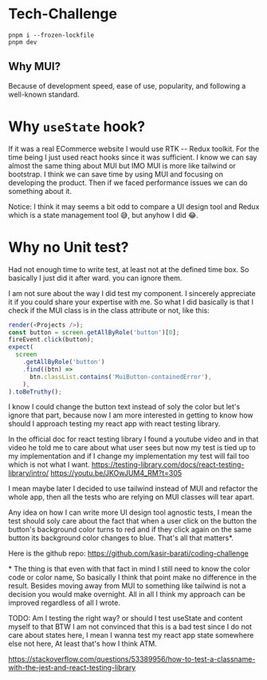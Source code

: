 # Tech-Challenge

```
pnpm i --frozen-lockfile
pnpm dev
```

## Why MUI?

Because of development speed, ease of use, popularity, and following a well-known standard.

# Why `useState` hook?

If it was a real ECommerce website I would use RTK -- Redux toolkit. For the time being I just used react hooks since it was sufficient. I know we can say almost the same thing about MUI but IMO MUI is more like tailwind or bootstrap. I think we can save time by using MUI and focusing on developing the product. Then if we faced performance issues we can do something about it.

Notice: I think it may seems a bit odd to compare a UI design tool and Redux which is a state management tool :sweat_smile:, but anyhow I did :joy:.

# Why no Unit test?

Had not enough time to write test, at least not at the defined time box. So basically I just did it after ward. you can ignore them.

I am not sure about the way I did test my component. I sincerely appreciate it if you could share your expertise with me. So what I did basically is that I check if the MUI class is in the class attribute or not, like this:

```ts
render(<Projects />);
const button = screen.getAllByRole('button')[0];
fireEvent.click(button);
expect(
  screen
    .getAllByRole('button')
    .find((btn) =>
      btn.classList.contains('MuiButton-containedError'),
    ),
).toBeTruthy();
```

I know I could change the button text instead of soly the color but let's ignore that part, because now I am more interested in getting to know how should I approach testing my react app with react testing library.

In the official doc for react testing library I found a youtube video and in that video he told me to care about what user sees but now my test is tied up to my implementation and if I change my implementation my test will fail too which is not what I want.
<https://testing-library.com/docs/react-testing-library/intro/>
<https://youtu.be/JKOwJUM4_RM?t=305>

I mean maybe later I decided to use tailwind instead of MUI and refactor the whole app, then all the tests who are relying on MUI classes will tear apart.

Any idea on how I can write more UI design tool agnostic tests, I mean the test should soly care about the fact that when a user click on the button the button's background color turns to red and if they click again on the same button its background color changes to blue. That's all that matters\*.

Here is the github repo: <https://github.com/kasir-barati/coding-challenge>

\* The thing is that even with that fact in mind I still need to know the color code or color name, So basically I think that point make no difference in the result. Besides moving away from MUI to something like tailwind is not a decision you would make overnight. All in all I think my approach can be improved regardless of all I wrote.

TODO: Am I testing the right way? or should I test useState and content myself to that BTW I am not convinced that this is a bad test since I do not care about states here, I mean I wanna test my react app state somewhere else not here, At least that's how I think ATM.

https://stackoverflow.com/questions/53389956/how-to-test-a-classname-with-the-jest-and-react-testing-library
